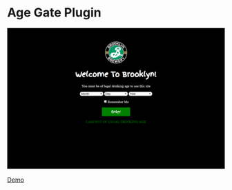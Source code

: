 # Age Gate Plugin

<img src="assets/age-gate-welcome.png">

[Demo](https://cbowenjr.github.io/age-gate-plugin)
